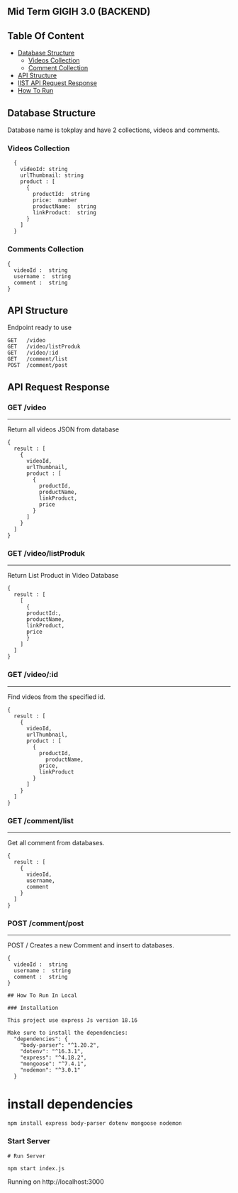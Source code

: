 ## Mid Term GIGIH 3.0 (BACKEND)

## Table Of Content

- [Database Structure](#database-structure)
  - [Videos Collection](#videos-collection)
  - [Comment Collection](#comment-collection)
- [API Structure](#api-structure)
- [lIST API Request Response](#api-request-response)
- [How To Run](#how-to-run-in-local)

## Database Structure

Database name is tokplay and have 2 collections, videos and comments.

### Videos Collection

```
  {
    videoId: string
    urlThumbnail: string
    product : [
      {
        productId:  string
        price:  number
        productName:  string
        linkProduct:  string
      }
    ]
  }
```

### Comments Collection

```
{
  videoId :  string
  username :  string
  comment :  string
}
```

## API Structure

Endpoint ready to use

```
GET   /video
GET   /video/listProduk
GET   /video/:id
GET   /comment/list
POST  /comment/post
```

## API Request Response

### GET /video

---

Return all videos JSON from database

```
{
  result : [
    {
      videoId,
      urlThumbnail,
      product : [
        {
          productId,
          productName,
          linkProduct,
          price
        }
      ]
    }
  ]
}
```

### GET /video/listProduk

---

Return List Product in Video Database

```
{
  result : [
    [
      {
      productId:,
      productName,
      linkProduct,
      price
      }
    ]
  ]
}
```

### GET /video/:id

---

Find videos from the specified id.

```
{
  result : [
    {
      videoId,
      urlThumbnail,
      product : [
        {
          productId,
     	    productName,
          price,
          linkProduct
        }
      ]
    }
  ]
}
```

### GET /comment/list

---

Get all comment from databases.

```
{
  result : [
    {
      videoId,
      username,
      comment
    }
  ]
}
```

### POST /comment/post

---

POST / Creates a new Comment and insert to databases.

```
{
  videoId :  string
  username :  string
  comment :  string
}

## How To Run In Local

### Installation

This project use express Js version 18.16

Make sure to install the dependencies:
  "dependencies": {
    "body-parser": "^1.20.2",
    "dotenv": "^16.3.1",
    "express": "^4.18.2",
    "mongoose": "^7.4.1",
    "nodemon": "^3.0.1"
  }
```

# install dependencies

```
npm install express body-parser dotenv mongoose nodemon

```

### Start Server

```
# Run Server

npm start index.js
```

Running on http://localhost:3000
